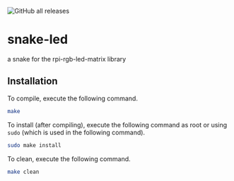 ![GitHub all releases](https://img.shields.io/github/downloads/hannescam/hannes-chat/total)
# snake-led
a snake for the rpi-rgb-led-matrix library
## Installation
To compile, execute the following command.

```bash
make
```
To install (after compiling), execute the following command as root or using `sudo` (which is used in the following command).

```bash
sudo make install
```
To clean, execute the following command.

```bash
make clean
```
